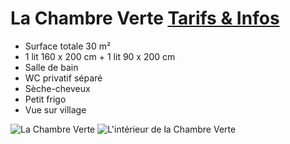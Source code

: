 # La Chambre Verte [Tarifs & Infos](/fr/tarifs/)

* Surface totale 30 m²
* 1 lit 160 x 200 cm + 1 lit 90 x 200 cm
* Salle de bain
* WC privatif séparé
* Sèche-cheveux
* Petit frigo
* Vue sur village

![La Chambre Verte](/images/chambre-verte.jpg)
![L'intérieur de la Chambre Verte](/images/chambre-verte-detail.jpg)

